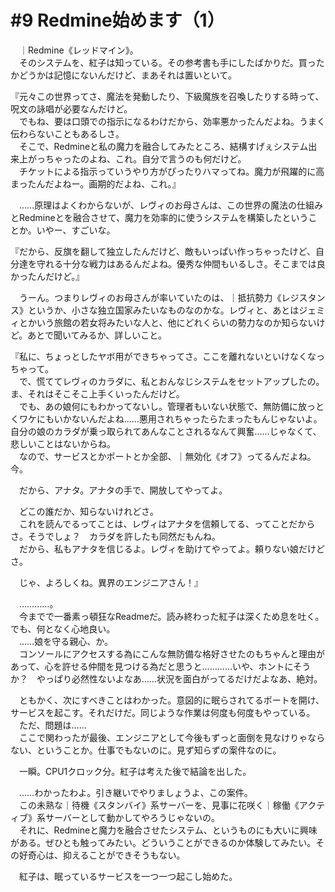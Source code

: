 # #9 Redmine始めます（1）

　｜Redmine《レッドマイン》。  
　そのシステムを、紅子は知っている。その参考書も手にしたばかりだ。買ったかどうかは記憶にないんだけど、まあそれは置いといて。

『元々この世界ってさ、魔法を発動したり、下級魔族を召喚したりする時って、呪文の詠唱が必要なんだけど。  
　でもね、要は口頭での指示になるわけだから、効率悪かったんだよね。うまく伝わらないこともあるしさ。  
　そこで、Redmineと私の魔力を融合してみたところ、結構すげぇシステム出来上がっちゃったのよね、これ。自分で言うのも何だけど。  
　チケットによる指示っていうやり方がぴったりハマってね。魔力が飛躍的に高まったんだよねー。画期的だよね、これ。』

　……原理はよくわからないが、レヴィのお母さんは、この世界の魔法の仕組みとRedmineとを融合させて、魔力を効率的に使うシステムを構築したということか。いやー、すごいな。

『だから、反旗を翻して独立したんだけど、敵もいっぱい作っちゃったけど、自分達を守れる十分な戦力はあるんだよね。優秀な仲間もいるしさ。そこまでは良かったんだけど。』

　うーん。つまりレヴィのお母さんが率いていたのは、｜抵抗勢力《レジスタンス》というか、小さな独立国家みたいなものなのかな。レヴィと、あとはジェミィとかいう旅館の若女将みたいな人と、他にどれくらいの勢力なのか知らないけど。あとで聞いてみるか、詳しいこと。

『私に、ちょっとしたヤボ用ができちゃってさ。ここを離れないといけなくなっちゃって。  
　で、慌ててレヴィのカラダに、私とおんなじシステムをセットアップしたの。ま、それはそこそこ上手くいったんだけど。  
　でも、あの娘何にもわかってないし。管理者もいない状態で、無防備に放っとくワケにもいかないんだよね……悪用されちゃったらたまったもんじゃないよ。自分の娘のカラダが乗っ取られてあんなことされるなんて興奮……じゃなくて、悲しいことはないからね。  
　なので、サービスとかポートとか全部、｜無効化《オフ》ってるんだよね。今。

　だから、アナタ。アナタの手で、開放してやってよ。

　どこの誰だか、知らないけれどさ。  
　これを読んでるってことは、レヴィはアナタを信頼してる、ってことだからさ。そうでしょ？　カラダを許したも同然だもんね。  
　だから、私もアナタを信じるよ。レヴィを助けてやってよ。頼りない娘だけどさ。

　じゃ、よろしくね。異界のエンジニアさん！』

　…………。  
　今までで一番素っ頓狂なReadmeだ。読み終わった紅子は深くため息を吐く。でも、何となく心地良い。  
　……娘を守る親心、か。  
　コンソールにアクセスする為にこんな無防備な格好させたのもちゃんと理由があって、心を許せる仲間を見つける為だと思うと…………いや、ホントにそうか？　やっぱり必然性ないよなあ……状況を面白がってるだけだよなあ、絶対。

　ともかく、次にすべきことはわかった。意図的に眠らされてるポートを開け、サービスを起こす。それだけだ。同じような作業は何度も何度もやっている。  
　ただ、問題は……  
　ここで関わったが最後、エンジニアとして今後もずっと面倒を見なけりゃならない、ということか。仕事でもないのに。見ず知らずの案件なのに。

　一瞬。CPU1クロック分。紅子は考えた後で結論を出した。

　……わかったわよ。引き継いでやりましょうよ、この案件。  
　この未熟な｜待機《スタンバイ》系サーバーを、見事に花咲く｜稼働《アクティブ》系サーバーとして動かしてやろうじゃないの。  
　それに、Redmineと魔力を融合させたシステム、というものにも大いに興味がある。ぜひとも触ってみたい。どういうことができるのか体験してみたい。その好奇心は、抑えることができそうもない。

　紅子は、眠っているサービスを一つ一つ起こし始めた。
